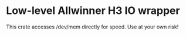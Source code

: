 # Low-level Allwinner H3 IO wrapper

This crate accesses /dev/mem directly for speed. Use at your own risk!

